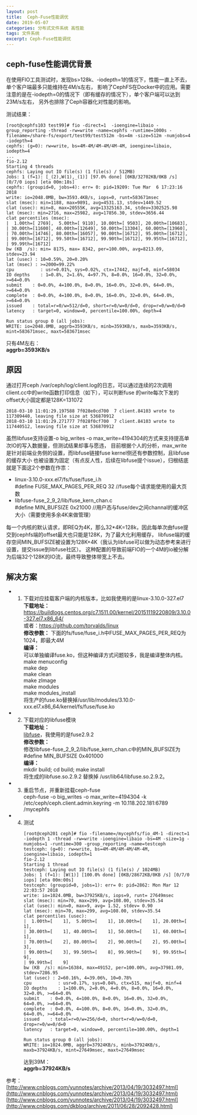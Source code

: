 ```yaml
---
layout: post
title:  Ceph-Fuse性能调优
date: 2019-05-07
categories: 分布式文件系统 高性能
tags: 文件系统
excerpt: Ceph-Fuse性能调优
---
```


ceph-fuse性能调优背景
------

在使用FIO工具测试时，发现bs>128k、-iodepth=1的情况下，性能一直上不去，单个客户端最多只能维持在4M/s左右，
影响了CephFS在Docker中的应用。需要注意的是在-iodepth=0的情况下（即有缓存的情况下），单个客户端可以达到23M/s左右，
另外也排除了Ceph容器化对性能的影响。

测试结果：
```
[root@cephfs103 test99]# fio -direct=1  -ioengine=libaio -group_reporting -thread -rw=write -name=cephfs -runtime=1000s -filename=/share-fs/export/test99/test512m -bs=4m -size=512m -numjobs=4 -iodepth=4
cephfs: (g=0): rw=write, bs=4M-4M/4M-4M/4M-4M, ioengine=libaio, iodepth=4
...
fio-2.12
Starting 4 threads
cephfs: Laying out IO file(s) (1 file(s) / 512MB)
Jobs: 1 (f=1): [_(2),W(1),_(1)] [97.0% done] [0KB/32702KB/0KB /s] [0/7/0 iops] [eta 00m:18s]
cephfs: (groupid=0, jobs=4): err= 0: pid=19209: Tue Mar  6 17:23:16 2018
write: io=2048.0MB, bw=3593.4KB/s, iops=0, runt=583671msec
slat (msec): min=1188, max=9891, avg=4531.13, stdev=1449.52
clat (usec): min=8, max=20555K, avg=13325163.34, stdev=3302525.98
lat (msec): min=2716, max=25982, avg=17856.30, stdev=3656.44
clat percentiles (msec):
|  1.00th=[ 2769],  5.00th=[ 9110], 10.00th=[ 9503], 20.00th=[10683],
| 30.00th=[11600], 40.00th=[12649], 50.00th=[13304], 60.00th=[13960],
| 70.00th=[14746], 80.00th=[16057], 90.00th=[16712], 95.00th=[16712],
| 99.00th=[16712], 99.50th=[16712], 99.90th=[16712], 99.95th=[16712],
| 99.99th=[16712]
bw (KB  /s): min= 8175, max= 8342, per=100.00%, avg=8213.09, stdev=23.94
lat (usec) : 10=0.59%, 20=0.20%
lat (msec) : >=2000=99.22%
cpu          : usr=0.01%, sys=0.02%, ctx=17442, majf=0, minf=58034
IO depths    : 1=0.8%, 2=1.6%, 4=97.7%, 8=0.0%, 16=0.0%, 32=0.0%, >=64=0.0%
submit    : 0=0.0%, 4=100.0%, 8=0.0%, 16=0.0%, 32=0.0%, 64=0.0%, >=64=0.0%
complete  : 0=0.0%, 4=100.0%, 8=0.0%, 16=0.0%, 32=0.0%, 64=0.0%, >=64=0.0%
issued    : total=r=0/w=512/d=0, short=r=0/w=0/d=0, drop=r=0/w=0/d=0
latency   : target=0, window=0, percentile=100.00%, depth=4

Run status group 0 (all jobs):
WRITE: io=2048.0MB, aggrb=3593KB/s, minb=3593KB/s, maxb=3593KB/s, mint=583671msec, maxt=583671msec
```
只有4M左右：   
**aggrb=3593KB/s**

原因
------

通过打开ceph  /var/ceph/log/client.log的日志，可以通过连续的2次调用client.cc中的write函数打印信息（如下），可以判断fuse
的write每次下发的offset大小固定都是128K=131072

```
2018-03-10 11:01:29.197588 7f028e0cd700  7 client.84103 wrote to 117309440, leaving file size at 536870912
2018-03-10 11:01:29.271777 7f028f0cf700  7 client.84103 wrote to 117440512, leaving file size at 536870912
```

虽然libfuse支持设置-o big_writes -o max_write=4194304的方式来支持提高单次IO的写入数据量，但测试结果却事与愿违，
目前根据个人的分析，max_write是针对前端业务侧的设置，而libfuse链接fuse kernel侧还有参数控制，且libfuse的缓存大小
也被设置为固定（有点反人性，后续在libfuse提个issue），归根结底就是下面这2个参数在作祟：

* linux-3.10.0-xxx.el7/fs/fuse/fuse_i.h  
  #define FUSE_MAX_PAGES_PER_REQ   32 //fuse每个请求能使用的最大页数  
* libfuse-fuse_2_9_2/lib/fuse_kern_chan.c   
  #define MIN_BUFSIZE 0x21000  //用户态与fuse/dev之间channal的缓冲区大小（需要使用多余4K来做管理）  

每一个内核的默认请求，即REQ为4K，那么32*4K=128k，因此每单次由fuse提交到cephfs端的offset最大也只能是128K，为了最大化利用缓存，
libfuse端的缓存空间MIN_BUFSIZE被设置为128K+4K（我认为libfuse可以做为动态参考来进行设置，提交issue到libfuse社区）。
这种配置的导致前端FIO的一个4M的io被分解为后端32个128K的IO流，最终导致整体带宽上不去。


解决方案
------
- 1. 下载对应挂载客户端的内核版本，比如我使用的是linux-3.10.0-327.el7   
       **下载地址：**    
       https://buildlogs.centos.org/c7.1511.00/kernel/20151119220809/3.10.0-327.el7.x86_64/  
       或者：https://github.com/torvalds/linux    
       **修改参数：**
       下面的fs/fuse/fuse_i.h中FUSE_MAX_PAGES_PER_REQ为1024，即最大4M     
       **编译：**        
       可以单独编译fuse.ko，但这种编译方式问题较多，我是编译整体内核。       
       make menuconfig    
       make dep    
       make clean   
       make zImage   
       make modules   
       make modules_install   
       将生产的fuse.ko替换掉/usr/lib/modules/3.10.0-xxx.el7.x86_64/kernel/fs/fuse/fuse.ko      
- 2. 下载对应的libfuse模块     
       **下载地址：**        
       [libfuse](https://github.com/libfuse/libfuse)，我使用的是fuse2.9.2         
       **修改参数：**      
       修改libfuse-fuse_2_9_2/lib/fuse_kern_chan.c中的MIN_BUFSIZE为 #define MIN_BUFSIZE 0x401000             
       **编译：**            
       mkdir build; cd build; make install       
       将生成的libfuse.so.2.9.2 替换掉 /usr/lib64/libfuse.so.2.9.2。      
- 3. 重启节点，并重新挂载ceph-fuse   
       ceph-fuse -o big_writes -o max_write=4194304 -k /etc/ceph/ceph.client.admin.keyring -m 10.118.202.181:6789 /mycephfs
- 4. 测试
       ```
       [root@ceph201 ceph]# fio -filename=/mycephfs/fio_4M-1 -direct=1 -iodepth 1 -thread -rw=write -ioengine=libaio -bs=4M -size=1g -numjobs=1 -runtime=300 -group_reporting -name=testceph  
       testceph: (g=0): rw=write, bs=4M-4M/4M-4M/4M-4M, ioengine=libaio, iodepth=1
       fio-2.12
       Starting 1 thread
       testceph: Laying out IO file(s) (1 file(s) / 1024MB)
       Jobs: 1 (f=1): [W(1)] [100.0% done] [0KB/28672KB/0KB /s] [0/7/0 iops] [eta 00m:00s]
       testceph: (groupid=0, jobs=1): err= 0: pid=2862: Mon Mar 12 22:03:57 2018
       write: io=1024.0MB, bw=37925KB/s, iops=9, runt= 27649msec
       slat (msec): min=70, max=299, avg=108.00, stdev=35.54
       clat (usec): min=0, max=9, avg= 1.52, stdev= 0.90
       lat (msec): min=70, max=299, avg=108.00, stdev=35.54
       clat percentiles (usec):
       |  1.00th=[    1],  5.00th=[    1], 10.00th=[    1], 20.00th=[    1],
       | 30.00th=[    1], 40.00th=[    1], 50.00th=[    1], 60.00th=[    1],
       | 70.00th=[    2], 80.00th=[    2], 90.00th=[    2], 95.00th=[    3],
       | 99.00th=[    3], 99.50th=[    8], 99.90th=[    9], 99.95th=[    9],
       | 99.99th=[    9]
       bw (KB  /s): min=16384, max=49152, per=100.00%, avg=37981.09, stdev=7286.95
       lat (usec) : 2=60.16%, 4=39.06%, 10=0.78%
       cpu          : usr=0.17%, sys=0.04%, ctx=515, majf=0, minf=4
       IO depths    : 1=100.0%, 2=0.0%, 4=0.0%, 8=0.0%, 16=0.0%, 32=0.0%, >=64=0.0%
       submit    : 0=0.0%, 4=100.0%, 8=0.0%, 16=0.0%, 32=0.0%, 64=0.0%, >=64=0.0%
       complete  : 0=0.0%, 4=100.0%, 8=0.0%, 16=0.0%, 32=0.0%, 64=0.0%, >=64=0.0%
       issued    : total=r=0/w=256/d=0, short=r=0/w=0/d=0, drop=r=0/w=0/d=0
       latency   : target=0, window=0, percentile=100.00%, depth=1

       Run status group 0 (all jobs):
       WRITE: io=1024.0MB, aggrb=37924KB/s, minb=37924KB/s, maxb=37924KB/s, mint=27649msec, maxt=27649msec
       ```
       达到39M：    
       **aggrb=37924KB/s**

参考：    
[http://www.cnblogs.com/yunnotes/archive/2013/04/19/3032497.html](http://www.cnblogs.com/yunnotes/archive/2013/04/19/3032497.html)   
[http://www.cnblogs.com/yunnotes/archive/2013/04/19/3032497.html](http://www.cnblogs.com/dkblog/archive/2011/06/28/2092428.html)   

